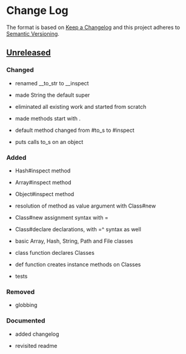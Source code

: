 Change Log
==========

The format is based on [Keep a Changelog] and this project adheres to
[Semantic Versioning].

[Unreleased]
------------

### Changed

-   renamed \_\_to\_str to \_\_inspect

-   made String the default super

-   eliminated all existing work and started from scratch

-   made methods start with .

-   default method changed from #to_s to #inspect

-   puts calls to_s on an object

### Added

-   Hash#inspect method

-   Array#inspect method

-   Object#inspect method

-   resolution of method as value argument with Class#new

-   Class#new assignment syntax with =

-   Class#declare declarations, with =^ syntax as well

-   basic Array, Hash, String, Path and File classes

-   class function declares Classes

-   def function creates instance methods on Classes

-   tests

### Removed

-   globbing

### Documented

-   added changelog

-   revisited readme

  [Keep a Changelog]: http://keepachangelog.com/
  [Semantic Versioning]: http://semver.org/
  [Unreleased]: https://github.com/binaryphile/rubsh/compare/v0.6.3...v10.10
